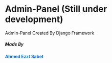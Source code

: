 # Admin-Panel (Still under development)
Admin-Panel Created By Django Framework
<h5>Made By<h5>
<h4 style="color:#0969da;">Ahmed Ezzt Sabet<h4>
